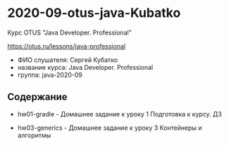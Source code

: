 # 2020-09-otus-java-Kubatko
Курс OTUS "Java Developer. Professional"

https://otus.ru/lessons/java-professional

* ФИО слушателя: Сергей Кубатко
* название курса: Java Developer. Professional
* группа: java-2020-09

## Содержание
* hw01-gradle - Домашнее задание к уроку 1 
Подготовка к курсу. ДЗ

* hw03-generics - Домашнее задание к уроку 3 
Контейнеры и алгоритмы
